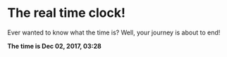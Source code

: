 # The real time clock!

Ever wanted to know what the time is? Well, your journey is about to end!

**The time is Dec 02, 2017, 03:28**